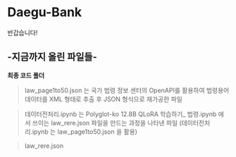 # Daegu-Bank

반갑습니다!

## -지금까지 올린 파일들-
**최종 코드 폴더** 

> law_page1to50.json 는 국가 법령 정보 센터의 OpenAPI를 활용하여 법령용어 데이터를 XML 형태로 추출 후 JSON 형식으로 재가공한 파일

> 데이터전처리.ipynb 는 Polyglot-ko 12.8B QLoRA 학습하기_ 법령.ipynb 에서 쓰이는 law_rere.json 파일을 만드는 과정을 나타낸 파일
(데이터전처리.ipynb 는 law_page1to50.json 을 활용)

> law_rere.json
